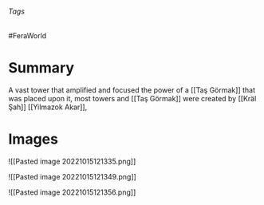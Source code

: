 ###### Tags

#FeraWorld

# Summary

A vast tower that amplified and focused the power of a [[Taş Görmak]] that was placed upon it, most towers and [[Taş Görmak]] were created by [[Kräl Şah]] [[Yilmazok Akar]], 

# Images

![[Pasted image 20221015121335.png]]

![[Pasted image 20221015121349.png]]

![[Pasted image 20221015121356.png]]

